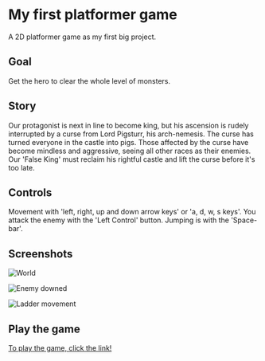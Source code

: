 # My first platformer game
A 2D platformer game as my first big project.

## Goal

Get the hero to clear the whole level of monsters.

## Story

Our protagonist is next in line to become king, but his ascension is rudely interrupted by a curse from Lord Pigsturr, his arch-nemesis. The curse has turned everyone in the castle into pigs. Those affected by the curse have become mindless and aggressive, seeing all other races as their enemies. Our 'False King' must reclaim his rightful castle and lift the curse before it's too late.

## Controls

Movement with 'left, right, up and down arrow keys' or 'a, d, w, s keys'.
You attack the enemy with the 'Left Control' button.
Jumping is with the 'Space-bar'.

## Screenshots

![World](https://raw.githubusercontent.com/itsLuk4/falseking2Demo.github.io/master/screenshots/Hero1.png)

![Enemy downed](https://raw.githubusercontent.com/itsLuk4/falseking2Demo.github.io/master/screenshots/Hero2.png)

![Ladder movement](https://raw.githubusercontent.com/itsLuk4/falseking2Demo.github.io/master/screenshots/Hero3.png)

## Play the game

<a href="False King 2D/demoVersion/index.html"> To play the game, click the link!</a>
